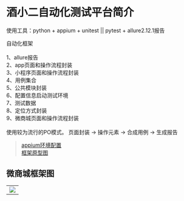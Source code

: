 # 酒小二自动化测试平台简介

使用工具：python + appium + unitest || pytest + allure2.12.1报告

自动化框架\
\
1、allure报告\
2、app页面和操作流程封装\
3、小程序页面和操作流程封装\
4、用例集合\
5、公共模块封装\
6、配置信息启动测试环境\
7、测试数据\
8、定位方式封装\
9、微商城页面和操作流程封装\
\
使用较为流行的PO模式。
页面封装 → 操作元素 → 合成用例 → 生成报告

>[appium环境配置](https://github.com/yuanshen12/jiuxiaoer/blob/test/appium.text)\
>[框架原型图](https://20200229.oss-cn-beijing.aliyuncs.com/20200228/call_me.jpg?Expires=1582897424&OSSAccessKeyId=TMP.hiFyUD12KgS985KfGCwqomMBVNsXcPaQmTdV2WFY5k6XLZWLhagfoZiELsQQjyxej6jbdXgsLG8fRKoKtwg8jfXe8EFU1QJxMRSS7wHTTsezbc4HW5N4f5dWRqy91b.tmp&Signature=FQ%2BaXiHzouSZza0wbPdhj9Urj70%3D)

## 微商城框架图

<table>
<tr>
<td><img src="https://20200229.oss-cn-beijing.aliyuncs.com/20200228/call_me.jpg?Expires=1582897424&OSSAccessKeyId=TMP.hiFyUD12KgS985KfGCwqomMBVNsXcPaQmTdV2WFY5k6XLZWLhagfoZiELsQQjyxej6jbdXgsLG8fRKoKtwg8jfXe8EFU1QJxMRSS7wHTTsezbc4HW5N4f5dWRqy91b.tmp&Signature=FQ%2BaXiHzouSZza0wbPdhj9Urj70%3D"/></td>
</tr>

</table>


